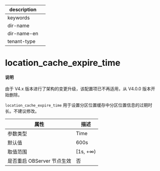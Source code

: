 |description||
|---|---|
|keywords||
|dir-name||
|dir-name-en||
|tenant-type||

# location_cache_expire_time

<main id="notice" type='explain'>
<h4>说明</h4>
<p>由于 V4.x 版本进行了架构的变更升级，该配置项已不再适用，从 V4.0.0 版本开始删除。</p>
</main>

`location_cache_expire_time` 用于设置分区位置缓存中分区位置信息的过期时长。不建议修改。

|      **属性**      |  **描述**   |
|------------------|-----------|
| 参数类型             | Time      |
| 默认值              | 600s      |
| 取值范围             | \[1s, +∞) |
| 是否重启 OBServer 节点生效 | 否         |




